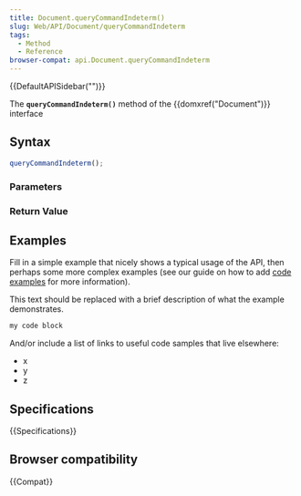 ```yaml
---
title: Document.queryCommandIndeterm()
slug: Web/API/Document/queryCommandIndeterm
tags:
  - Method
  - Reference
browser-compat: api.Document.queryCommandIndeterm
---
```

{{DefaultAPISidebar("")}}

The **`queryCommandIndeterm()`** method of the {{domxref("Document")}} interface 

## Syntax

```js
queryCommandIndeterm();
```

### Parameters



### Return Value



## Examples

Fill in a simple example that nicely shows a typical usage of the API, then perhaps some more complex examples (see our guide on how to add [code examples](/en-US/docs/MDN/Contribute/Structures/Code_examples) for more information).

This text should be replaced with a brief description of what the example demonstrates.

```js
my code block
```

And/or include a list of links to useful code samples that live elsewhere:

*   x
*   y
*   z

## Specifications

{{Specifications}}

## Browser compatibility

{{Compat}}

